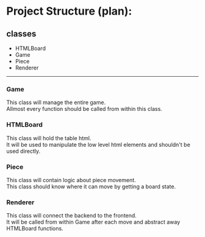 # Project Structure (plan):

## classes
- HTMLBoard
- Game
- Piece
- Renderer
---

### Game

This class will manage the entire game.\
Allmost every function should be called from within this class.

### HTMLBoard

This class will hold the table html.\
It will be used to manipulate the low level html elements and shouldn't be used directly.


### Piece

This class will contain logic about piece movement.\
This class should know where it can move by getting a board state.

### Renderer

This class will connect the backend to the frontend.\
It will be called from within Game after each move and abstract away HTMLBoard functions.